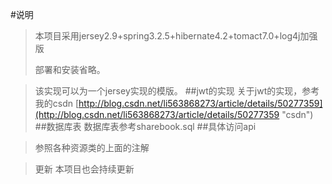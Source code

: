 #说明
>本项目采用jersey2.9+spring3.2.5+hibernate4.2+tomact7.0+log4j加强版
>
>部署和安装省略。

>该实现可以为一个jersey实现的模版。
##jwt的实现
>关于jwt的实现，参考我的csdn [http://blog.csdn.net/li563868273/article/details/50277359](http://blog.csdn.net/li563868273/article/details/50277359 "csdn")
##数据库表
>数据库表参考sharebook.sql
##具体访问api

>参照各种资源类的上面的注解

>更新
本项目也会持续更新
